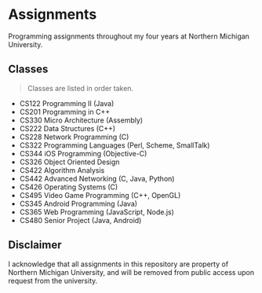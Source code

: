 # Assignments

Programming assignments throughout my four years at Northern Michigan University.

## Classes

> Classes are listed in order taken.

* CS122 Programming II (Java)
* CS201 Programming in C++
* CS330 Micro Architecture (Assembly)
* CS222 Data Structures (C++)
* CS228 Network Programming (C)
* CS322 Programming Languages (Perl, Scheme, SmallTalk)
* CS344 iOS Programming (Objective-C)
* CS326 Object Oriented Design
* CS422 Algorithm Analysis
* CS442 Advanced Networking (C, Java, Python)
* CS426 Operating Systems (C)
* CS495 Video Game Programming (C++, OpenGL)
* CS345 Android Programming (Java)
* CS365 Web Programming (JavaScript, Node.js)
* CS480 Senior Project (Java, Android)

## Disclaimer

I acknowledge that all assignments in this repository are property of Northern Michigan University, and will be removed from public access upon request from the university.



